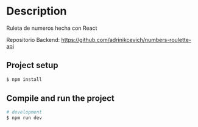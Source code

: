 # Description

Ruleta de numeros hecha con React

Repositorio Backend: https://github.com/adrinikcevich/numbers-roulette-api

## Project setup

```bash
$ npm install
```

## Compile and run the project

```bash
# development
$ npm run dev
```



